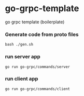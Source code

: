 # go-grpc-template
go grpc template (boilerplate)

### Generate code from proto files
```
bash ./gen.sh
```

### run server app
```
go run go-grpc/commands/server
```

### run client app
```
go run go-grpc/commands/client
```
